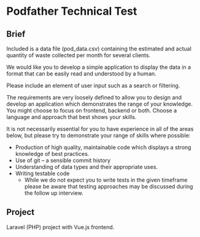 # Podfather Technical Test

## Brief

Included is a data file (pod_data.csv) containing the estimated and actual quantity of waste collected per month for 
several clients.

We would like you to develop a simple application to display the data in a format that can be easily read and understood
by a human.

Please include an element of user input such as a search or filtering.

The requirements are very loosely defined to allow you to design and develop an application which demonstrates the range
of your knowledge. You might choose to focus on frontend, backend or both. Choose a language and approach that best 
shows your skills.

It is not necessarily essential for you to have experience in all of the areas below, but please try to demonstrate your
range of skills where possible:

- Production of high quality, maintainable code which displays a strong knowledge of best practices.
- Use of git – a sensible commit history
- Understanding of data types and their appropriate uses.
- Writing testable code
  - While we do not expect you to write tests in the given timeframe please be aware that testing approaches may be 
    discussed during the follow up interview.


## Project

Laravel (PHP) project with Vue.js frontend.

